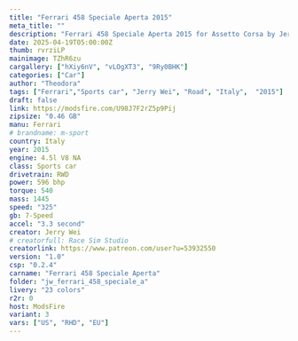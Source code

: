 ```yaml
---
title: "Ferrari 458 Speciale Aperta 2015"
meta_title: ""
description: "Ferrari 458 Speciale Aperta 2015 for Assetto Corsa by Jerry Wei"
date: 2025-04-19T05:00:00Z
thumb: rvrziLP
mainimage: TZhR6zu
cargallery: ["hXiy6nV", "vLOgXT3", "9Ry0BHK"]
categories: ["Car"]
author: "Theodora"
tags: ["Ferrari","Sports car", "Jerry Wei", "Road", "Italy",  "2015"]
draft: false
link: https://modsfire.com/U98J7F2rZ5p9Pij
zipsize: "0.46 GB"
manu: Ferrari
# brandname: m-sport
country: Italy
year: 2015
engine: 4.5l V8 NA
class: Sports car
drivetrain: RWD
power: 596 bhp 
torque: 540
mass: 1445
speed: "325"
gb: 7-Speed
accel: "3.3 second"
creator: Jerry Wei
# creatorfull: Race Sim Studio
creatorlink: https://www.patreon.com/user?u=53932550
version: "1.0"
csp: "0.2.4"
carname: "Ferrari 458 Speciale Aperta"
folder: "jw_ferrari_458_speciale_a"
livery: "23 colors"
r2r: 0
host: ModsFire
variant: 3
vars: ["US", "RHD", "EU"]
---
```


